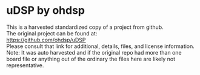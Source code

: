 
# uDSP by ohdsp  
This is a harvested standardized copy of a project from github.  
The original project can be found at:  
https://github.com/ohdsp/uDSP  
Please consult that link for additional, details, files, and license information.  
Note: It was auto harvested and if the original repo had more than one board file or anything out of the ordinary the files here are likely not representative.  
    